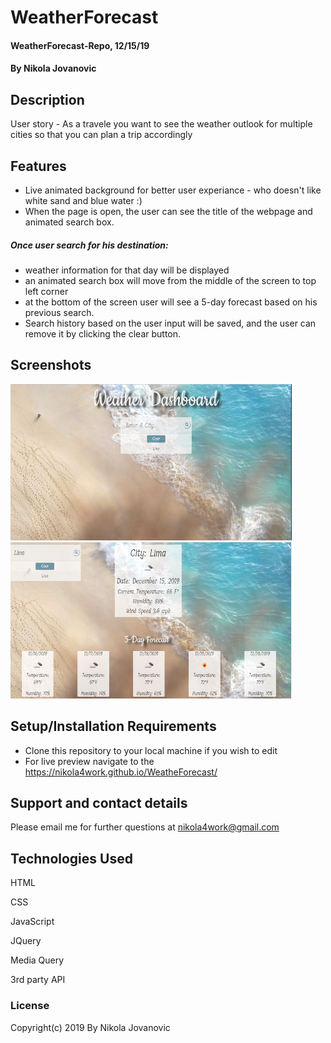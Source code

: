 # WeatherForecast

#### WeatherForecast-Repo, 12/15/19

#### By Nikola Jovanovic

## Description

User story - As a travele you want to see the weather outlook for multiple cities so that you can plan a trip accordingly



## Features

* Live animated background for better user experiance - who doesn't like white sand and blue water :)
* When the page is open, the user can see the title of the webpage and animated search box.
##### Once user search for his destination:
* weather information for that day will be displayed
* an animated search box will move from the middle of the screen to top left corner 
* at the bottom of the screen user will see a 5-day forecast based on his previous search.
* Search history based on the user input will be saved, and the user can remove it by clicking the clear button.



## Screenshots


<img src="https://github.com/nikola4work/WeatheForecast/blob/master/assets/images/readme%20pic%201.png" height="250" width="450">

<img src="https://github.com/nikola4work/WeatheForecast/blob/master/assets/images/readme%20pic%202.png" height="250" width="450">





## Setup/Installation Requirements

* Clone this repository to your local machine if you wish to edit
* For live preview navigate to the https://nikola4work.github.io/WeatheForecast/




## Support and contact details

Please email me for further questions at nikola4work@gmail.com

## Technologies Used

HTML

CSS

JavaScript 

JQuery

Media Query

3rd party API


### License

Copyright(c) 2019 By Nikola Jovanovic

